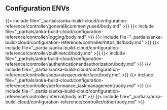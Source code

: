 

## Configuration ENVs
{{< include file="_partials/anka-build-cloud/configuration-reference/controller/general&commonlyused/body.md" >}}
{{< include file="_partials/anka-build-cloud/configuration-reference/controller/logging/body.md" >}}
{{< include file="_partials/anka-build-cloud/configuration-reference/controller/https_tls/body.md" >}}
{{< include file="_partials/anka-build-cloud/configuration-reference/controller/builtinetcd/body.md" >}}
{{< include file="_partials/anka-build-cloud/configuration-reference/controller/authenticationandauthorization/body.md" >}}
{{< include file="_partials/anka-build-cloud/configuration-reference/controller/separatequeueinterface/body.md" >}}
{{< include file="_partials/anka-build-cloud/configuration-reference/controller/performance_taskmanagement/body.md" >}}
{{< include file="_partials/anka-build-cloud/configuration-reference/controller/internal/body.md" >}}
{{< include file="_partials/anka-build-cloud/configuration-reference/controller/other/body.md" >}}
